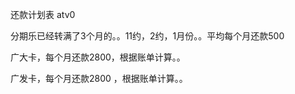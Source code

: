 还款计划表  atv0

分期乐已经转满了3个月的。。11约，2约，1月份。。平均每个月还款500

广大卡，每个月还款2800，根据账单计算。。

广发卡，每个月还款2800 ，根据账单计算。。





